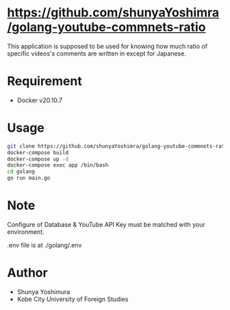 # https://github.com/shunyaYoshimra/golang-youtube-commnets-ratio
 
This application is supposed to be used for knowing how much ratio of specific videos's comments are written in except for Japanese.

# Requirement

* Docker v20.10.7
 
# Usage
 
```bash
git clone https://github.com/shunyaYoshimra/golang-youtube-commnets-ratio
docker-compose build
docker-compose up -d
docker-compose exec app /bin/bash
cd golang
go run main.go
```
 
# Note
 
Configure of Database & YouTube API Key must be matched with your environment.

.env file is at  ./golang/.env
 
# Author
 
* Shunya Yoshimura
* Kobe City University of Foreign Studies

 

